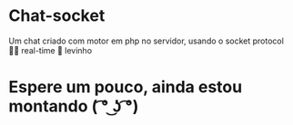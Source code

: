 # Chat-socket
Um chat criado com motor em php no servidor, usando o socket protocol 🤘🏿 real-time 🍃 levinho
# Espere um pouco, ainda estou montando ( ͡° ͜ʖ ͡°)
